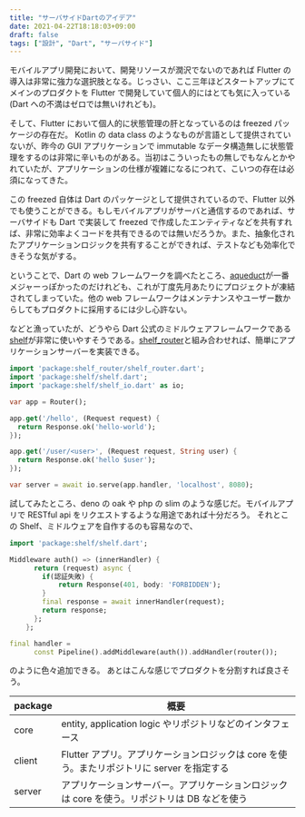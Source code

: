 ```yaml
---
title: "サーバサイドDartのアイデア"
date: 2021-04-22T18:18:03+09:00
draft: false
tags: ["設計", "Dart", "サーバサイド"]
---
```


モバイルアプリ開発において、開発リソースが潤沢でないのであれば Flutter の導入は非常に強力な選択肢となる。じっさい、ここ三年ほどスタートアップにてメインのプロダクトを Flutter で開発していて個人的にはとても気に入っている(Dart への不満はゼロでは無いけれども)。

<!--more-->

そして、Flutter において個人的に状態管理の肝となっているのは freezed パッケージの存在だ。
Kotlin の data class のようなものが言語として提供されていないが、昨今の GUI アプリケーションで immutable なデータ構造無しに状態管理をするのは非常に辛いものがある。当初はこういったもの無しでもなんとかやれていたが、アプリケーションの仕様が複雑になるにつれて、こいつの存在は必須になってきた。

この freezed 自体は Dart のパッケージとして提供されているので、Flutter 以外でも使うことができる。もしモバイルアプリがサーバと通信するのであれば、サーバサイドも Dart で実装して freezed で作成したエンティティなどを共有すれば、非常に効率よくコードを共有できるのでは無いだろうか。また、抽象化されたアプリケーションロジックを共有することができれば、テストなども効率化できそうな気がする。

ということで、Dart の web フレームワークを調べたところ、[aqueduct](https://github.com/stablekernel/aqueduct)が一番メジャーっぽかったのだけれども、これが丁度先月あたりにプロジェクトが凍結されてしまっていた。他の web フレームワークはメンテナンスやユーザー数からしてもプロダクトに採用するには少し心許ない。

などと漁っていたが、どうやら Dart 公式のミドルウェアフレームワークである[shelf](https://github.com/dart-lang/shelf)が非常に使いやすそうである。[shelf_router](https://pub.dev/packages/shelf_router)と組み合わせれば、簡単にアプリケーションサーバーを実装できる。

```dart
import 'package:shelf_router/shelf_router.dart';
import 'package:shelf/shelf.dart';
import 'package:shelf/shelf_io.dart' as io;

var app = Router();

app.get('/hello', (Request request) {
  return Response.ok('hello-world');
});

app.get('/user/<user>', (Request request, String user) {
  return Response.ok('hello $user');
});

var server = await io.serve(app.handler, 'localhost', 8080);
```

試してみたところ、deno の oak や php の slim のような感じだ。モバイルアプリで RESTful api をリクエストするような用途であれば十分だろう。
それとこの Shelf、ミドルウェアを自作するのも容易なので、

```dart
import 'package:shelf/shelf.dart';

Middleware auth() => (innerHandler) {
      return (request) async {
        if(認証失敗) {
            return Response(401, body: 'FORBIDDEN');
        }
        final response = await innerHandler(request);
        return response;
      };
    };

final handler =
      const Pipeline().addMiddleware(auth()).addHandler(router());
```

のように色々追加できる。
あとはこんな感じでプロダクトを分割すれば良さそう。

| package | 概要                                                                                         |
| ------- | -------------------------------------------------------------------------------------------- |
| core    | entity, application logic やリポジトリなどのインタフェース                                   |
| client  | Flutter アプリ。アプリケーションロジックは core を使う。またリポジトリに server を指定する   |
| server  | アプリケーションサーバー。アプリケーションロジックは core を使う。リポジトリは DB などを使う |
